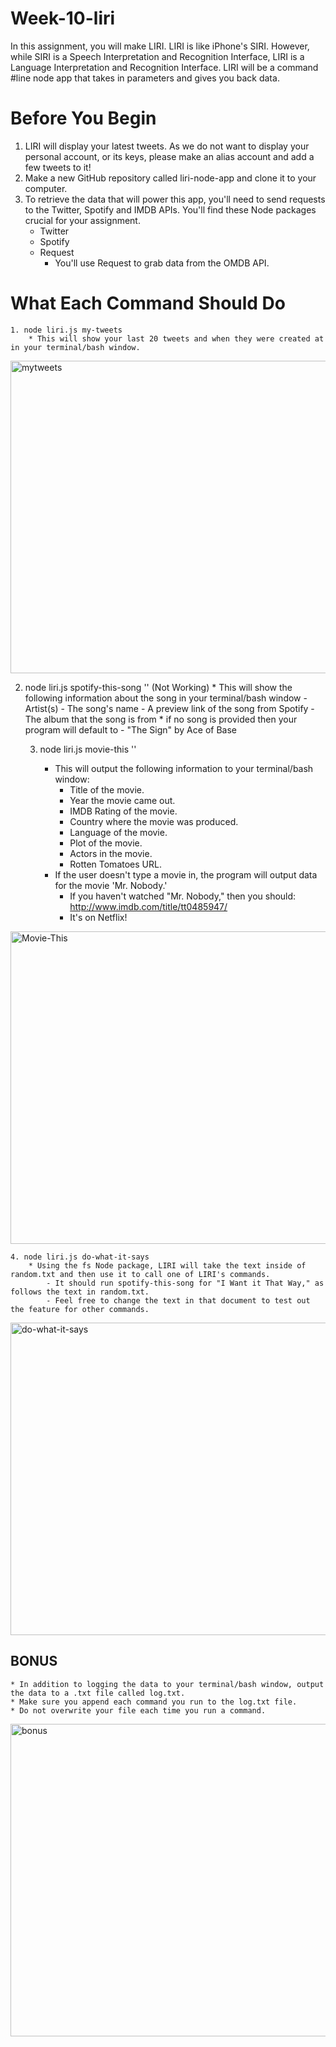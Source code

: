 # Week-10-liri

In this assignment, you will make LIRI. LIRI is like iPhone's SIRI. However, while SIRI is a Speech Interpretation and Recognition Interface, LIRI is a Language Interpretation and Recognition Interface. LIRI will be a command #line node app that takes in parameters and gives you back data.

# Before You Begin

1. LIRI will display your latest tweets. As we do not want to display your personal account, or its keys, please make an alias account and add a few tweets to it!
2. Make a new GitHub repository called liri-node-app and clone it to your computer.
3. To retrieve the data that will power this app, you'll need to send requests to the Twitter, Spotify and IMDB APIs. You'll find these Node packages crucial for your assignment.
	* Twitter
	* Spotify
	* Request
		- You'll use Request to grab data from the OMDB API.

# What Each Command Should Do
	1. node liri.js my-tweets
		* This will show your last 20 tweets and when they were created at in your terminal/bash window.

<img width="800" height="500" alt="mytweets" src="https://kbowen200247.github.io/week-10-lirl/images/my-tweets.png">

2. node liri.js spotify-this-song '<song name here>' (Not Working)
		* This will show the following information about the song in your terminal/bash window
			- Artist(s)
			- The song's name
			- A preview link of the song from Spotify
			- The album that the song is from
		* if no song is provided then your program will default to
			- "The Sign" by Ace of Base

	3. node liri.js movie-this '<movie name here>'
		* This will output the following information to your terminal/bash window:
			- Title of the movie.
   			- Year the movie came out.
   			- IMDB Rating of the movie.
   			- Country where the movie was produced.
   			- Language of the movie.
   			- Plot of the movie.
   			- Actors in the movie.
   			- Rotten Tomatoes URL.
   		* If the user doesn't type a movie in, the program will output data for the movie 'Mr. Nobody.'
			- If you haven't watched "Mr. Nobody," then you should: http://www.imdb.com/title/tt0485947/
			- It's on Netflix!


<img width="800" height="500" alt="Movie-This" src="https://kbowen200247.github.io/week-10-lirl/images/movie-this.png">

	4. node liri.js do-what-it-says
		* Using the fs Node package, LIRI will take the text inside of random.txt and then use it to call one of LIRI's commands.
			- It should run spotify-this-song for "I Want it That Way," as follows the text in random.txt.
			- Feel free to change the text in that document to test out the feature for other commands.

<img width="800" height="500" alt="do-what-it-says" src="https://kbowen200247.github.io/week-10-lirl/images/do_what_it_says.png">

## BONUS
	* In addition to logging the data to your terminal/bash window, output the data to a .txt file called log.txt.
	* Make sure you append each command you run to the log.txt file. 
	* Do not overwrite your file each time you run a command.

<img width="800" height="500" alt="bonus" src="https://kbowen200247.github.io/week-10-lirl/images/log_txt.png">
